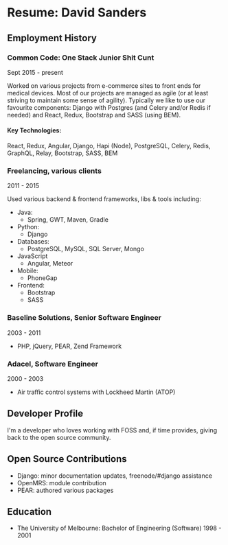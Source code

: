 # Resume: David Sanders

## Employment History

### Common Code: One Stack Junior Shit Cunt

Sept 2015 - present

Worked on various projects from e-commerce sites to front ends for medical devices.
Most of our projects are managed as agile (or at least striving to maintain some
sense of agility).  Typically we like to use our favourite components: Django with
Postgres (and Celery and/or Redis if needed) and React, Redux, Bootstrap and SASS
(using BEM).

#### Key Technologies:

React, Redux, Angular, Django, Hapi (Node), PostgreSQL, Celery, Redis, GraphQL, Relay, Bootstrap, SASS, BEM

### Freelancing, various clients

2011 - 2015

Used various backend & frontend frameworks, libs & tools including:

 - Java:
   - Spring, GWT, Maven, Gradle
 - Python:
   - Django
 - Databases:
   - PostgreSQL, MySQL, SQL Server, Mongo
 - JavaScript
   - Angular, Meteor
 - Mobile:
   - PhoneGap
 - Frontend:
   - Bootstrap 
   - SASS

### Baseline Solutions, Senior Software Engineer

2003 - 2011

 - PHP, jQuery, PEAR, Zend Framework

### Adacel, Software Engineer

2000 - 2003

 - Air traffic control systems with Lockheed Martin (ATOP)

## Developer Profile

I'm a developer who loves working with FOSS and, if time provides, giving back
to the open source community.

## Open Source Contributions

 - Django: minor documentation updates, freenode/#django assistance
 - OpenMRS: module contribution
 - PEAR: authored various packages

## Education

 - The University of Melbourne: Bachelor of Engineering (Software) 1998 - 2001
